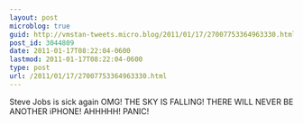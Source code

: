 ```yaml
---
layout: post
microblog: true
guid: http://vmstan-tweets.micro.blog/2011/01/17/27007753364963330.html
post_id: 3044809
date: 2011-01-17T08:22:04-0600
lastmod: 2011-01-17T08:22:04-0600
type: post
url: /2011/01/17/27007753364963330.html
---
```

Steve Jobs is sick again OMG! THE SKY IS FALLING! THERE WILL NEVER BE ANOTHER iPHONE! AHHHHH! PANIC!

